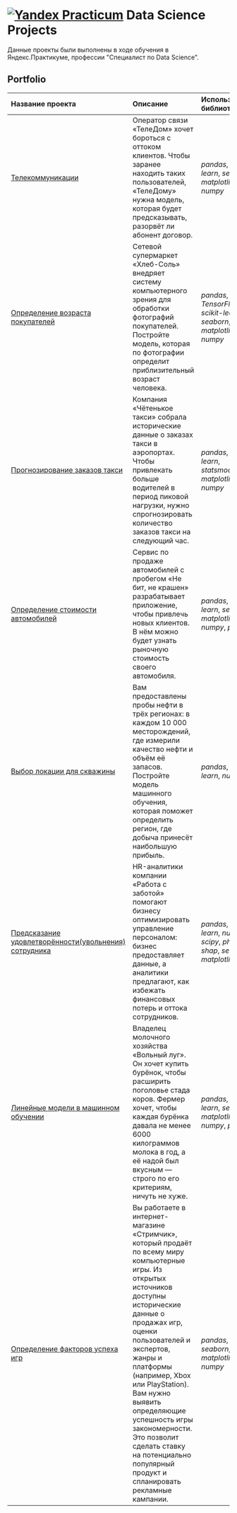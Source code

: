 # [![Yandex Practicum](https://code.s3.yandex.net/main-page-v5/new_logo.svg)](https://practicum.yandex.ru/) Data Science Projects

Данные проекты были выполнены в ходе обучения в Яндекс.Практикуме, профессии "Специалист по Data Science".

## Portfolio

| Название проекта | Описание | Используемые библиотеки | 
| :---------------------- | :---------------------- | :---------------------- |
| [Телекоммуникации](Telecommunications) | Оператор связи «ТелеДом» хочет бороться с оттоком клиентов. Чтобы заранее находить таких пользователей, «ТелеДому» нужна модель, которая будет предсказывать, разорвёт ли абонент договор.| *pandas*, *scikit-learn*, *seaborn*, *matplotlib*, *numpy* |
| [Определение возраста покупателей](Age_buyers) | Сетевой супермаркет «Хлеб-Соль» внедряет систему компьютерного зрения для обработки фотографий покупателей. Постройте модель, которая по фотографии определит приблизительный возраст человека.| *pandas*, *TensorFlow*, *scikit-learn*, *seaborn*, *matplotlib*, *numpy* |
| [Прогнозирование заказов такси](Taxi_order_forecast) | Компания «Чётенькое такси» собрала исторические данные о заказах такси в аэропортах. Чтобы привлекать больше водителей в период пиковой нагрузки, нужно спрогнозировать количество заказов такси на следующий час.| *pandas*, *scikit-learn*, *statsmodels*, *matplotlib*, *numpy* |
| [Определение стоимости автомобилей](Cost_cars) | Сервис по продаже автомобилей с пробегом «Не бит, не крашен» разрабатывает приложение, чтобы привлечь новых клиентов. В нём можно будет узнать рыночную стоимость своего автомобиля.| *pandas*, *scikit-learn*, *seaborn*, *matplotlib*, *numpy*, *phik* |
| [Выбор локации для скважины](Selecting_location) | Вам предоставлены пробы нефти в трёх регионах: в каждом 10 000 месторождений, где измерили качество нефти и объём её запасов. Постройте модель машинного обучения, которая поможет определить регион, где добыча принесёт наибольшую прибыль.| *pandas*, *scikit-learn*, *numpy* |
| [Предсказание удовлетворённости(увольнения) сотрудника](HR_analysts) | HR-аналитики компании «Работа с заботой» помогают бизнесу оптимизировать управление персоналом: бизнес предоставляет данные, а аналитики предлагают, как избежать финансовых потерь и оттока сотрудников.| *pandas*, *scikit-learn*, *numpy*, *scipy*, *phik*, *shap*, *seaborn*, *matplotlib* |
| [Линейные модели в машинном обучении](Linear_model) | Владелец молочного хозяйства «Вольный луг». Он хочет купить бурёнок, чтобы расширить поголовье стада коров. Фермер хочет, чтобы каждая бурёнка давала не менее 6000 килограммов молока в год, а её надой был вкусным — строго по его критериям, ничуть не хуже.| *pandas*, *scikit-learn*, *seaborn*, *matplotlib*, *numpy*, *phik* |
| [Определение факторов успеха игр](Factors_success_games) | Вы работаете в интернет-магазине «Стримчик», который продаёт по всему миру компьютерные игры. Из открытых источников доступны исторические данные о продажах игр, оценки пользователей и экспертов, жанры и платформы (например, Xbox или PlayStation). Вам нужно выявить определяющие успешность игры закономерности. Это позволит сделать ставку на потенциально популярный продукт и спланировать рекламные кампании.| *pandas*, *scipy*, *seaborn*, *matplotlib*, *numpy* |
